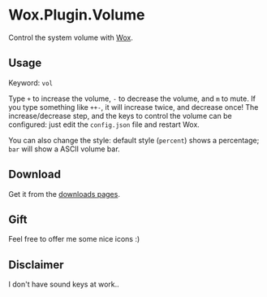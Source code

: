 # Wox.Plugin.Volume
Control the system volume with [Wox](http://www.getwox.com/).

## Usage
Keyword: `vol`

Type `+` to increase the volume, `-` to decrease the volume, and `m` to mute. If you type something like `++-`, it will increase twice, and decrease once!
The increase/decrease step, and the keys to control the volume can be configured: just edit the `config.json` file and restart Wox.

You can also change the style: default style (`percent`) shows a percentage; `bar` will show a ASCII volume bar.

## Download
Get it from the [downloads pages](https://github.com/rohm1/wox.plugin.volume/releases/latest).

## Gift
Feel free to offer me some nice icons :)

## Disclaimer
I don't have sound keys at work..
